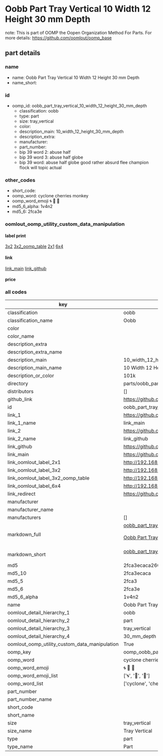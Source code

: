 # Oobb Part Tray Vertical 10 Width 12 Height 30 mm Depth  

note: This is part of OOMP the Oopen Organization Method For Parts. For more details: https://github.com/oomlout/oomp_base

##  part details
  







### name
* name: Oobb Part Tray Vertical 10 Width 12 Height 30 mm Depth
* name_short: 
### id
* oomp_id: oobb_part_tray_vertical_10_width_12_height_30_mm_depth
  * classification: oobb
  * type: part
  * size: tray_vertical
  * color: 
  * description_main: 10_width_12_height_30_mm_depth
  * description_extra: 
  * manufacturer: 
  * part_number: 
  * bip 39 word 2: abuse half
  * bip 39 word 3: abuse half globe
  * bip 39 word: abuse half globe good rather absurd flee champion flock will topic actual

### other_codes
* short_code: 
* oomp_word: cyclone cherries monkey
* oomp_word_emoji :cyclone: :cherries: :monkey:
* md5_6_alpha: 1v4n2
* md5_6: 2fca3e






### oomlout_oomp_utility_custom_data_manipulation
#### label print
[3x2](http://192.168.1.245:1112/?label=oomp%201v4n2)
[3x2_oomp_table](http://192.168.1.108:1112/?label=oomp%201v4n2)
[2x1](http://192.168.1.242:1112/?label=oomp%201v4n2)
[6x4](http://192.168.1.55:1112/?label=oomp%201v4n2)    

#### link

[link_main](https://github.com/oomlout/oomlout_oomp_version_1_messy/tree/main/parts/oobb_part_tray_vertical_10_width_12_height_30_mm_depth) [link_github](https://github.com/oomlout/oomlout_oomp_version_1_messy/tree/main/parts/oobb_part_tray_vertical_10_width_12_height_30_mm_depth)                             

#### price







### all codes 
| key | value |  
| --- | --- |  
| classification | oobb |  
| classification_name | Oobb |  
| color |  |  
| color_name |  |  
| description_extra |  |  
| description_extra_name |  |  
| description_main | 10_width_12_height_30_mm_depth |  
| description_main_name | 10 Width 12 Height 30 mm Depth |  
| description_or_color | 101k |  
| directory | parts/oobb_part_tray_vertical_10_width_12_height_30_mm_depth |  
| distributors | [] |  
| github_link | https://github.com/oomlout/oomlout_oomp_part_src/tree/main/parts/oobb_part_tray_vertical_10_width_12_height_30_mm_depth |  
| id | oobb_part_tray_vertical_10_width_12_height_30_mm_depth |  
| link_1 | https://github.com/oomlout/oomlout_oomp_version_1_messy/tree/main/parts/oobb_part_tray_vertical_10_width_12_height_30_mm_depth |  
| link_1_name | link_main |  
| link_2 | https://github.com/oomlout/oomlout_oomp_version_1_messy/tree/main/parts/oobb_part_tray_vertical_10_width_12_height_30_mm_depth |  
| link_2_name | link_github |  
| link_github | https://github.com/oomlout/oomlout_oomp_version_1_messy/tree/main/parts/oobb_part_tray_vertical_10_width_12_height_30_mm_depth |  
| link_main | https://github.com/oomlout/oomlout_oomp_version_1_messy/tree/main/parts/oobb_part_tray_vertical_10_width_12_height_30_mm_depth |  
| link_oomlout_label_2x1 | http://192.168.1.242:1112/?label=oomp%201v4n2 |  
| link_oomlout_label_3x2 | http://192.168.1.245:1112/?label=oomp%201v4n2 |  
| link_oomlout_label_3x2_oomp_table | http://192.168.1.108:1112/?label=oomp%201v4n2 |  
| link_oomlout_label_6x4 | http://192.168.1.55:1112/?label=oomp%201v4n2 |  
| link_redirect | https://github.com/oomlout/oomlout_oomp_version_1_messy/tree/main/parts/oobb_part_tray_vertical_10_width_12_height_30_mm_depth |  
| manufacturer |  |  
| manufacturer_name |  |  
| manufacturers | [] |  
| markdown_full | [oobb_part_tray_vertical_10_width_12_height_30_mm_depth](none)<br>[](none)<br>[Oobb Part Tray Vertical 10 Width 12 Height 30 Mm Depth](none)<br><br> |  
| markdown_short | [oobb_part_tray_vertical_10_width_12_height_30_mm_depth](none)<br><br> |  
| md5 | 2fca3ecaca260b1804592646c69a1809 |  
| md5_10 | 2fca3ecaca |  
| md5_5 | 2fca3 |  
| md5_6 | 2fca3e |  
| md5_6_alpha | 1v4n2 |  
| name | Oobb Part Tray Vertical 10 Width 12 Height 30 mm Depth |  
| oomlout_detail_hierarchy_1 | oobb |  
| oomlout_detail_hierarchy_2 | part |  
| oomlout_detail_hierarchy_3 | tray_vertical |  
| oomlout_detail_hierarchy_4 | 30_mm_depth |  
| oomlout_oomp_utility_custom_data_manipulation | True |  
| oomp_key | oomp_oobb_part_tray_vertical_10_width_12_height_30_mm_depth |  
| oomp_word | cyclone cherries monkey |  
| oomp_word_emoji | :cyclone: :cherries: :monkey: |  
| oomp_word_emoji_list | [':cyclone:', ':cherries:', ':monkey:'] |  
| oomp_word_list | ['cyclone', 'cherries', 'monkey'] |  
| part_number |  |  
| part_number_name |  |  
| short_code |  |  
| short_name |  |  
| size | tray_vertical |  
| size_name | Tray Vertical |  
| type | part |  
| type_name | Part |  

